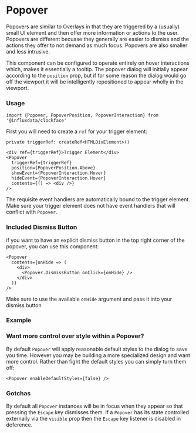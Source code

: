 # Popover

Popovers are similar to Overlays in that they are triggered by a (usually) small UI element and then offer more information or actions to the user. Popovers are different becuase they generally are easier to dismiss and the actions they offer to not demand as much focus. Popovers are also smaller and less intrusive.

This component can be configured to operate entirely on hover interactions which, makes it essentially a tooltip. The popover dialog will initially appear according to the `position` prop, but if for some reason the dialog would go off the viewport it will be intelligently repositioned to appear wholly in the viewport.

### Usage
```tsx
import {Popover, PopoverPosition, PopoverInteraction} from '@influxdata/clockface'
```
First you will need to create a `ref` for your trigger element:
```tsx
private triggerRef: createRef<HTMLDivElement>()
```
```tsx
<div ref={triggerRef}>Trigger Element</div>
<Popover
  triggerRef={triggerRef}
  position={PopoverPosition.Above}
  showEvent={PopoverInteraction.Hover}
  hideEvent={PopoverInteraction.Hover}
  contents={() => <div />}
/>
```

The requisite event handlers are automatically bound to the trigger element. Make sure your trigger element does not have event handlers that will conflict with `Popover`.


### Included Dismiss Button

if you want to have an explicit dismiss button in the top right corner of the popover, you can use this component:
```tsx
<Popover
  contents={onHide => (
    <div>
      <Popover.DismissButton onClick={onHide} />
    </div>
  )}
/>
```
Make sure to use the available `onHide` argument and pass it into your dismiss button

### Example
<!-- STORY -->

### Want more control over style within a Popover?

By default `Popover` will apply reasonable default styles to the dialog to save you time. However you may be building a more specialized design and want more control. Rather than fight the default styles you can simply turn them off:
```tsx
<Popover enableDefaultStyles={false} />
```

### Gotchas

By default all `Popover` instances will be in focus when they appear so that pressing the `Escape` key dismisses them. If a `Popover` has its state controlled externally via the `visible` prop then the `Escape` key listener is disabled in deference.

<!-- STORY HIDE START -->

<!-- STORY HIDE END -->

<!-- PROPS -->

